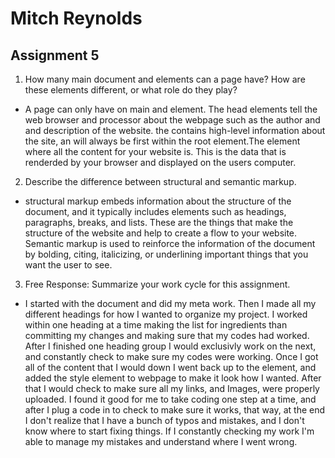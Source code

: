 # Mitch Reynolds
## Assignment 5
1. How many main document <head> and <body> elements can a page have? How are these elements different, or what role do they play?
- A page can only have on main <head> and <body> element. The head elements tell the web browser and processor about the webpage such as the author and and description of the website.  the <head> contains high-level information about the site, an will always be first within the root element.The <body> element where all the content for your website is. This is the data that is renderded by your browser and displayed on the users computer.

2. Describe the difference between structural and semantic markup.
- structural markup embeds information about the structure of the document, and it typically includes elements such as headings, paragraphs, breaks, and lists. These are the things that make the structure of the website and help to create a flow to your website. Semantic markup is used to reinforce the information of the document by bolding, citing, italicizing, or underlining important things that you want the user to see.

3. Free Response: Summarize your work cycle for this assignment.
- I started with the <head> document and did my meta work. Then I made all my different headings for how I wanted to organize my project. I worked within one heading at a time making the list for ingredients than committing my changes and making sure that my codes had worked. After I finished one heading group I would exclusivly work on the next, and constantly check to make sure my codes were working. Once I got all of the content that I would down I went back up to the <head> element, and added the style element to webpage to make it look how I wanted. After that I would check to make sure all my links, and Images, were properly uploaded. I found it good for me to take coding one step at a time, and after I plug a code in to check to make sure it works, that way, at the end I don't realize that I have a bunch of typos and mistakes, and I don't know where to start fixing things. If I constantly checking my work I'm able to manage my mistakes and understand where I went wrong.
